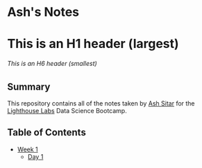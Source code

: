 # Ash's Notes
# This is an H1 header (largest)
###### This is an H6 header (smallest)
## Summary 

This repository contains all of the notes taken by [Ash Sitar](https://github.com/not-fox) for the [Lighthouse Labs](https://www.lighthouselabs.ca/) Data Science Bootcamp.

## Table of Contents
* [Week 1](/Week_1)
    * [Day 1](/Week_1/Day_1)